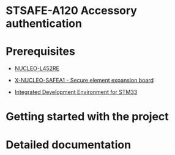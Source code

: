 # STSAFE-A120 Accessory authentication

# Prerequisites 

- [NUCLEO-L452RE](https://www.st.com/en/evaluation-tools/nucleo-l452re.html)

- [X-NUCLEO-SAFEA1 - Secure element expansion board](https://www.st.com/en/ecosystems/x-nucleo-safea1.html)

- [Integrated Development Environment for STM33](https://www.st.com/en/development-tools/stm32cubeide.html)

# Getting started with the project 

# Detailed documentation

